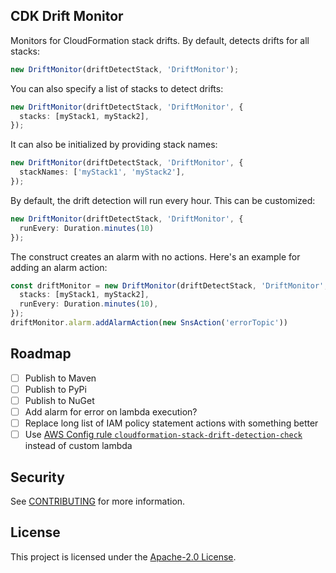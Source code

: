 ## CDK Drift Monitor

Monitors for CloudFormation stack drifts. By default, detects drifts for all stacks:

```typescript
new DriftMonitor(driftDetectStack, 'DriftMonitor');
```

You can also specify a list of stacks to detect drifts:

```typescript
new DriftMonitor(driftDetectStack, 'DriftMonitor', {
  stacks: [myStack1, myStack2],
});
```

It can also be initialized by providing stack names:

```typescript
new DriftMonitor(driftDetectStack, 'DriftMonitor', {
  stackNames: ['myStack1', 'myStack2'],
});
```

By default, the drift detection will run every hour. This can be customized:

```typescript
new DriftMonitor(driftDetectStack, 'DriftMonitor', {
  runEvery: Duration.minutes(10)
});
```

The construct creates an alarm with no actions. Here's an example for adding an alarm action:

```typescript
const driftMonitor = new DriftMonitor(driftDetectStack, 'DriftMonitor', {
  stacks: [myStack1, myStack2],
  runEvery: Duration.minutes(10),
});
driftMonitor.alarm.addAlarmAction(new SnsAction('errorTopic'))
```

## Roadmap

- [ ] Publish to Maven
- [ ] Publish to PyPi
- [ ] Publish to NuGet
- [ ] Add alarm for error on lambda execution?
- [ ] Replace long list of IAM policy statement actions with something better
- [ ] Use [AWS Config rule `cloudformation-stack-drift-detection-check`](https://docs.aws.amazon.com/config/latest/developerguide/cloudformation-stack-drift-detection-check.html) instead of custom lambda 

## Security

See [CONTRIBUTING](CONTRIBUTING.md#security-issue-notifications) for more information.

## License

This project is licensed under the [Apache-2.0 License](./LICENSE).

